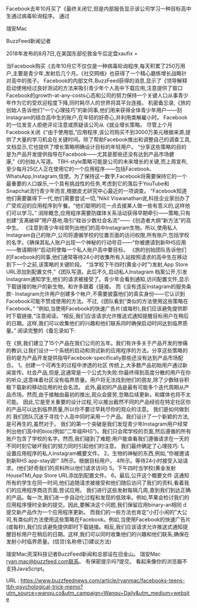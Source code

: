 Facebook去年10月买了《最终关闭它,但是内部报告显示该公司学习一种目标高中生通过病毒轮询程序。 
 通过 
  
 瑞安Mac 
  
 BuzzFeed新闻记者 
  
 2018年发布的8月7日,在美国东部伦敦金午后定盘xaufix = 
  
 当Facebook购买《去年10月它不仅仅是一种病毒轮询程序,每天积累了250万用户,主要是青少年,发射后几个月。《社交网络》也获得了一个精心磨练增长战略针对高中的孩子。 
 Facebook的内部文件,BuzzFeed获得的消息,显示了《领导解释启动使用经过良好测试的方法来吸引青少年个人高中下载应用,注意提供了窗口Facebook的growth-at-any-costs心态和公司的努力保持一个关键人口从事青少年作为它的受欢迎程度下降,同时耗尽人的世界将其平台连接。 
 机密备忘录,《旅的创始人告诉他们“一个心理技巧”的新同事,他们用来获得全体青少年用户——刮Instagram的结合高中生的账户,在年轻的好奇心,并利用类解雇小时。 
 Facebook的一位发言人拒绝评论注意或质疑该公司从《就业增长策略。 
 尽管上个月Facebook关闭《“由于使用低,”应用程序,该公司购买不到3000万美元根据来源,提供了大量的学习机会在关键时间。除了帮助Facebook推出和调整自己的调查工具,文档显示,它也提供了增长策略明确设计目标的年轻用户。 
 “分享这些策略的目的是为产品开发提供指导在Facebook——尤其是那些还没有达到产品市场健康,”《的创始人写道。 
 TBH-style策略可能是公司的未来增长的关键,而上周宣布,至少每月25亿人正在使用它的一个应用程序——包括Facebook、WhatsApp,Instagram,信使。为了保持这一数字,Facebook将需要保持它的一个最重要的人口娱乐,一个具有挑战性的任务,考虑到它的落后于YouTube和Snapchat流行青少年而言,根据皮尤研究中心最近的一项调查。 
 “Facebook知道他们需要赢得下一代,他们需要尝试一切,“Nikil Viswanathan说,科技企业家创办了广受欢迎的应用程序到午餐。“他们聪明的花一点去接某人做一些有意义的,这样他们可以学习。” 
 消除概念,应用程序需要防媒体关系活动获得早期牵引——策略,只有创建“支离破碎”用户基地,吸引“硅谷少数社会名流”——《创造者大纲“新方法”的高中生。 
 《注意到青少年经常列出他们的高中Instagram生物。所以,使用私人Instagram自己的账户,公司将遵循学校的位置页面的访问权限,所有账户,包括学校的名字。《确保其私人账户出现一个神秘的行动号召——“你被邀请到新RHS应用——敬请期待!“启动将使每一个私人账户高中要目标。 
 《旅的创始团队告诉他们的Facebook的同事,他们通常等待24小时收集所有入站按照请求的高中生在移动到下一个之前,该策略的关键阶段。 
 “当学校下午四时(黄金小时™)发射,App Store URL添加到配置文件,”《团队写道。此后不久,启动私人Instagram 
 档案公开,引发Instagram通知学生,他们的请求被接受了。青少年会看到通知,访问配置文件,显示下载链接的帐户的新生物。和许多跟着《链接。 
 而《没有违反Instagram的服务条款- Instagram允许用户创建多个帐户,不需要披露他们的真实身份——它认识到Facebook可能不赞成使用的方法。不过,《团队看到“类似的方法使用这些策略在Facebook。” 
 “例如,当使用Facebook的快速广告片(或每秒),我们应该避免提供即时下载链接,“注意阅读。“相反,我们应该请求允许推送式通知提醒目标用户在稍后的日期。这样,我们可以收集他们的兴趣和他们联系同时确保启动时间达到临界质量。” 
 阅读完整的《备忘录如下: 
  
 在《旅,我们建立了15个产品在我们公司的五年。我们有许多关于产品开发的惨痛的教训,让我们设计一个系统的启动和测试新的应用程序的方法。分享这些策略的目的是为产品开发提供指导Facebook-specifically那些还没有达到产品市场配合。 
 1。创建一个可再生的过程中渗透的社区 
 传统上,大多数产品初始用户通过新闻宣传。社会产品,但是,这通常是一个公式为失败:你最终得到高度分散的用户在你的听众,这意味着社区没有临界质量。用户将无法找到他们的朋友,除了少数硅谷积极下载新的移动应用的社会名流。 
 此外,最初的产品是最有可能多个迭代周期从产品市场。然而,由于接触由最初的推出,观众会疲劳,忽略后续更新。和媒体也将不太可能。 
 因此,它是至关重要的设计过程,可以推出截然不同的产品经验在特定社区你的产品可以达到临界质量,所以你不要过早耗尽你的观众的注意。 
 我们是如何做到的 
 我们团队沉迷于寻找个人高中同时采用一个产品。我们设计了一个新颖的方法,是可再生的,虽然对于。 
 我们的第一个突破是我们发现青少年Instagram用户经常列出他们高中的bios(例如“二年级RHS”)。我们只会爬学校的页面,然后遵循的所有账户包含了学校的名字。然而,我们碰到了难题:用户能查看我们遵循请求在一天的不同时刻它破坏我们的努力同时引起他们的注意。 
 我们最终确定了心理技巧: 
 1。设置应用程序的私人Instagram概要文件。 
 2。生物的神秘的东西,例如,“你被邀请到新RHS app-stay调!” 
 3所示。根据目标用户。 
 4所示。等待24小时接受入站请求。(他们好奇我们的资料所以他们请求访问) 
 5。下午四时当学校(黄金发射HouseTM),App Store URL添加到配置文件。 
 6。最后,公开这个概要文件 
 这通知所有的学生在同一时间,他们追随请求被接受和他们随后访问了我们的资料,看着我们的应用程序商店页面,尝试应用。 
 我们进行这些发射每隔几周,直到我们到达正确的产品。每一次,我们进一步自动化过程和发现的低效率。例如,苹果会检讨我们的应用程序慢时全新的提交。因此,要解决这个问题,我们保留应用binary-an相同 
 d提交新产品作为一个应用程序更新。 
 而我们的一些方法也肯定“小打小闹的”大公司,有类似的方法使用这些策略在Facebook。例如,当使用Facebook的快速广告片(或每秒),我们应该避免提供即时下载链接。相反,我们应该请求允许推送式通知提醒目标用户在稍后的日期。这样,我们可以同时收集他们的兴趣和他们联系,确保在发射小时临界质量。(信贷(名称修订)建议方法) 
  
 瑞安Mac资深科技记者BuzzFeed新闻和总部设在旧金山。 
 瑞安Mac ryan.mac@buzzfeed.com联系。 
 有保密提示吗?提交。 
 看起来像你的浏览器不支持JavaScript。 
  
   
  URL : https://www.buzzfeednews.com/article/ryanmac/facebooks-teens-tbh-psychological-trick-memo?utm_source=wanqu.co&utm_campaign=Wanqu+Daily&utm_medium=website